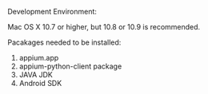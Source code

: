 Development Environment:

Mac OS X 10.7 or higher, but 10.8 or 10.9 is recommended.

Pacakages needed to be installed:
1. appium.app
2. appium-python-client package
3. JAVA JDK
4. Android SDK
